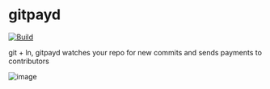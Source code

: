 # gitpayd

[![Build](https://github.com/reemuru/gitpayd/actions/workflows/build.yml/badge.svg)](https://github.com/reemuru/gitpayd/actions/workflows/build.yml)

git + ln, gitpayd watches your repo for new commits and sends payments to contributors

![image](https://user-images.githubusercontent.com/13033037/112792971-6e67e800-9032-11eb-96bb-79e5a460320c.png)
